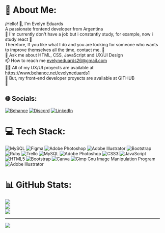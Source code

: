 # 💫 About Me:
¡Hello! 👋, I'm Evelyn Eduards<br>A passionate frontend developer from Argentina<br>🔭 I'm currently don't have a job but i constantly study, for example, now i study react 🌱<br>Therefore, If you like what I do and you are looking for someone who wants to improve themselves all the time, contact me. 🤝<br>💬 Ask me about HTML, CSS, JavaScript and UX/UI Design<br>📫 How to reach me evelyneduards26@gmail.com<br>👨‍💻 All of my UX/UI proyects are available at https://www.behance.net/evelyneduards1<br>📝 But, my front-end developer proyects are available at GITHUB<br>📄

## 🌐 Socials:
[![Behance](https://img.shields.io/badge/Behance-1769ff?logo=behance&logoColor=white)](https://behance.net/https://www.behance.net/evelyneduards1) [![Discord](https://img.shields.io/badge/Discord-%237289DA.svg?logo=discord&logoColor=white)](https://discord.gg/EvelynEduards#0337) [![LinkedIn](https://img.shields.io/badge/LinkedIn-%230077B5.svg?logo=linkedin&logoColor=white)](https://linkedin.com/in/https://www.linkedin.com/in/evelyn-eduards/) 

# 💻 Tech Stack:
![MySQL](https://img.shields.io/badge/mysql-%2300f.svg?style=for-the-badge&logo=mysql&logoColor=white) 	![Figma](https://img.shields.io/badge/figma-%23F24E1E.svg?style=for-the-badge&logo=figma&logoColor=white) ![Adobe Photoshop](https://img.shields.io/badge/adobephotoshop-%2331A8FF.svg?style=for-the-badge&logo=adobephotoshop&logoColor=white) ![Adobe Illustrator](https://img.shields.io/badge/adobeillustrator-%23FF9A00.svg?style=for-the-badge&logo=adobeillustrator&logoColor=white) ![Bootstrap](https://img.shields.io/badge/bootstrap-%23563D7C.svg?style=for-the-badge&logo=bootstrap&logoColor=white) ![Ruby](https://img.shields.io/badge/ruby-%23CC342D.svg?style=for-the-badge&logo=ruby&logoColor=white) ![Trello](https://img.shields.io/badge/Trello-%23026AA7.svg?style=for-the-badge&logo=Trello&logoColor=white) ![MySQL](https://img.shields.io/badge/mysql-%2300f.svg?style=for-the-badge&logo=mysql&logoColor=white) ![Adobe Photoshop](https://img.shields.io/badge/adobephotoshop-%2331A8FF.svg?style=for-the-badge&logo=adobephotoshop&logoColor=white) ![CSS3](https://img.shields.io/badge/css3-%231572B6.svg?style=for-the-badge&logo=css3&logoColor=white) ![JavaScript](https://img.shields.io/badge/javascript-%23323330.svg?style=for-the-badge&logo=javascript&logoColor=%23F7DF1E) ![HTML5](https://img.shields.io/badge/html5-%23E34F26.svg?style=for-the-badge&logo=html5&logoColor=white) ![Bootstrap](https://img.shields.io/badge/bootstrap-%23563D7C.svg?style=for-the-badge&logo=bootstrap&logoColor=white) ![Canva](https://img.shields.io/badge/Canva-%2300C4CC.svg?style=for-the-badge&logo=Canva&logoColor=white) ![Gimp Gnu Image Manipulation Program](https://img.shields.io/badge/Gimp-657D8B?style=for-the-badge&logo=gimp&logoColor=FFFFFF) ![Adobe Illustrator](https://img.shields.io/badge/adobeillustrator-%23FF9A00.svg?style=for-the-badge&logo=adobeillustrator&logoColor=white)
# 📊 GitHub Stats:
![](https://github-readme-stats.vercel.app/api?username=EvelynEduards&theme=dark&hide_border=false&include_all_commits=true&count_private=false)<br/>
![](https://github-readme-streak-stats.herokuapp.com/?user=EvelynEduards&theme=dark&hide_border=false)<br/>
![](https://github-readme-stats.vercel.app/api/top-langs/?username=EvelynEduards&theme=dark&hide_border=false&include_all_commits=true&count_private=false&layout=compact)

---
[![](https://visitcount.itsvg.in/api?id=EvelynEduards&icon=0&color=0)](https://visitcount.itsvg.in)

<!-- Proudly created with GPRM ( https://gprm.itsvg.in ) -->
